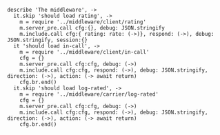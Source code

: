     describe 'The middleware', ->
      it.skip 'should load rating', ->
        m = require '../middleware/client/rating'
        m.server_pre.call cfg:{}, debug: JSON.stringify
        m.include.call cfg:{ rating: rate: (->)}, respond: (->), debug: JSON.stringify, session:{}
      it 'should load in-call', ->
        m = require '../middleware/client/in-call'
        cfg = {}
        m.server_pre.call cfg:cfg, debug: (->)
        m.include.call cfg:cfg, respond: (->), debug: JSON.stringify, direction: (->), action: (-> await return)
        cfg.br.end()
      it.skip 'should load log-rated', ->
        m = require '../middleware/carrier/log-rated'
        cfg = {}
        m.server_pre.call cfg:cfg, debug: (->)
        m.include.call cfg:cfg, respond: (->), debug: JSON.stringify, direction: (->), action: (-> await return)
        cfg.br.end()
